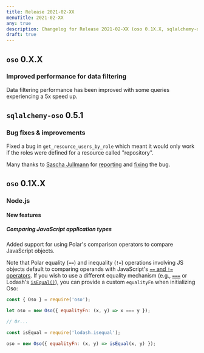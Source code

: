 ```yaml
---
title: Release 2021-02-XX
menuTitle: 2021-02-XX
any: true
description: Changelog for Release 2021-02-XX (oso 0.1X.X, sqlalchemy-oso 0.5.1) bug fixes.
draft: true
---
```


## `oso` 0.X.X

### Improved performance for data filtering

Data filtering performance has been improved with some queries
experiencing a 5x speed up.

## `sqlalchemy-oso` 0.5.1

### Bug fixes & improvements

Fixed a bug in `get_resource_users_by_role` which meant it would only work
if the roles were defined for a resource called "repository".

Many thanks to [Sascha Jullmann](https://github.com/saschajullmann) for
[reporting](https://github.com/osohq/oso/issues/740) and
[fixing](https://github.com/osohq/oso/pull/745) the bug.

## `oso` 0.1X.X

### Node.js

#### New features

##### Comparing JavaScript application types

Added support for using Polar's comparison operators to compare JavaScript
objects.

Note that Polar equality (`==`) and inequality (`!=`) operations involving JS
objects default to comparing operands with JavaScript's [`==` and `!=`
operators][mdn-loose-equality]. If you wish to use a different equality
mechanism (e.g., [`===`][mdn-strict-equality] or Lodash's
[`isEqual()`][lodash-isEqual]), you can provide a custom `equalityFn` when
initializing Oso:

```js
const { Oso } = require('oso');

let oso = new Oso({ equalityFn: (x, y) => x === y });

// Or...

const isEqual = require('lodash.isequal');

oso = new Oso({ equalityFn: (x, y) => isEqual(x, y) });
```

[lodash-isEqual]: https://lodash.com/docs#isEqual
[mdn-loose-equality]: https://developer.mozilla.org/en-US/docs/Web/JavaScript/Equality_comparisons_and_sameness#loose_equality_using
[mdn-strict-equality]: https://developer.mozilla.org/en-US/docs/Web/JavaScript/Equality_comparisons_and_sameness#strict_equality_using
